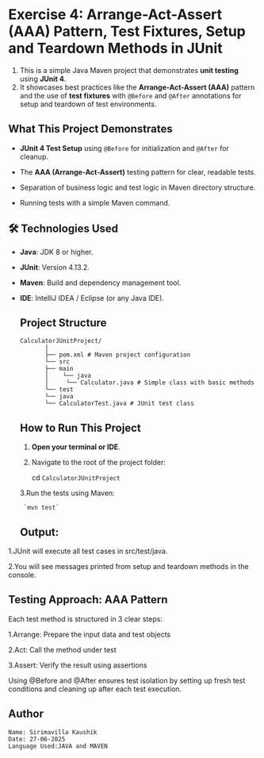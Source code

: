 # Exercise 4: Arrange-Act-Assert (AAA) Pattern, Test Fixtures, Setup and Teardown Methods in JUnit

 1. This is a simple Java Maven project that demonstrates **unit testing** using **JUnit 4**. 
 2. It showcases best practices like the **Arrange-Act-Assert (AAA)** pattern and the use of **test fixtures** with 
    `@Before` and `@After` annotations for setup and teardown of test environments.

 ##  What This Project Demonstrates
   - **JUnit 4 Test Setup** using `@Before` for initialization and `@After` for cleanup.
     
   - The **AAA (Arrange-Act-Assert)** testing pattern for clear, readable tests.
     
   - Separation of business logic and test logic in Maven directory structure.
     
   - Running tests with a simple Maven command.


   ## 🛠 Technologies Used
   
  - **Java**: JDK 8 or higher.
   
  - **JUnit**: Version 4.13.2.
     
  - **Maven**: Build and dependency management tool.
     
  - **IDE**: IntelliJ IDEA / Eclipse (or any Java IDE).

    ## Project Structure

        CalculatorJUnitProject/
               │
               ├── pom.xml # Maven project configuration
               └── src
               ├── main
               │    └── java
               │     └── Calculator.java # Simple class with basic methods
               └── test
               └── java
               └── CalculatorTest.java # JUnit test class


    ## How to Run This Project

    1. **Open your terminal or IDE**.

    2. Navigate to the root of the project folder:

         cd `CalculatorJUnitProject`

    3.Run the tests using Maven:

         `mvn test`
    ## Output:

   1.JUnit will execute all test cases in src/test/java.

   2.You will see messages printed from setup and teardown methods in the console.

  ## Testing Approach: AAA Pattern
   Each test method is structured in 3 clear steps:

  1.Arrange: Prepare the input data and test objects

  2.Act: Call the method under test

  3.Assert: Verify the result using assertions

  Using @Before and @After ensures test isolation by setting up fresh test conditions and cleaning up after each test execution.

 ## Author
    Name: Sirimavilla Kaushik
    Date: 27-06-2025
    Language Used:JAVA and MAVEN
